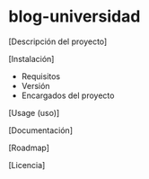 # blog-universidad

[Descripción del proyecto]

[Instalación]
  - Requisitos
  - Versión
  - Encargados del proyecto

[Usage (uso)]

[Documentación]

[Roadmap]

[Licencia]
